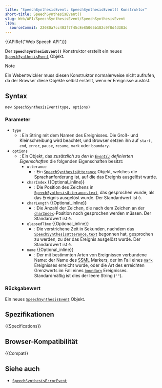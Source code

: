 ```yaml
---
title: "SpeechSynthesisEvent: SpeechSynthesisEvent() Konstruktor"
short-title: SpeechSynthesisEvent()
slug: Web/API/SpeechSynthesisEvent/SpeechSynthesisEvent
l10n:
  sourceCommit: 22080a7cc403f7f45c8e85065b182c9f0d4d383c
---
```


{{APIRef("Web Speech API")}}

Der **`SpeechSynthesisEvent()`** Konstruktor erstellt ein neues [`SpeechSynthesisEvent`](/de/docs/Web/API/SpeechSynthesisEvent) Objekt.

> [!NOTE]
> Ein Webentwickler muss diesen Konstruktor normalerweise nicht aufrufen, da der Browser diese Objekte selbst erstellt, wenn er Ereignisse auslöst.

## Syntax

```js-nolint
new SpeechSynthesisEvent(type, options)
```

### Parameter

- `type`
  - : Ein String mit dem Namen des Ereignisses.
    Die Groß- und Kleinschreibung wird beachtet, und Browser setzen ihn auf `start`, `end`, `error`, `pause`, `resume`, `mark` oder `boundary`.
- `options`
  - : Ein Objekt, das _zusätzlich zu den in [`Event()`](/de/docs/Web/API/Event/Event) definierten Eigenschaften_ die folgenden Eigenschaften besitzt:
    - `utterance`
      - : Ein [`SpeechSynthesisUtterance`](/de/docs/Web/API/SpeechSynthesisUtterance) Objekt, welches die Sprachanforderung ist, auf die das Ereignis ausgelöst wurde.
    - `charIndex` {{Optional_inline}}
      - : Die Position des Zeichens in [`SpeechSynthesisUtterance.text`](/de/docs/Web/API/SpeechSynthesisUtterance/text), das gesprochen wurde, als das Ereignis ausgelöst wurde. Der Standardwert ist `0`.
    - `charLength` {{Optional_inline}}
      - : Die Anzahl der Zeichen, die nach dem Zeichen an der [`charIndex`](/de/docs/Web/API/SpeechSynthesisEvent/charIndex)-Position noch gesprochen werden müssen. Der Standardwert ist `0`.
    - `elapsedTime` {{Optional_inline}}
      - : Die verstrichene Zeit in Sekunden, nachdem das [`SpeechSynthesisUtterance.text`](/de/docs/Web/API/SpeechSynthesisUtterance/text) begonnen hat, gesprochen zu werden, zu der das Ereignis ausgelöst wurde. Der Standardwert ist `0`.
    - `name` {{Optional_inline}}
      - : Der mit bestimmten Arten von Ereignissen verbundene Name: der Name des [SSML](https://www.w3.org/TR/speech-synthesis/#S3.3.2) Markers, der im Fall eines [`mark`](/de/docs/Web/API/SpeechSynthesisUtterance/mark_event) Ereignisses erreicht wurde, oder die Art des erreichten Grenzwerts im Fall eines [`boundary`](/de/docs/Web/API/SpeechSynthesisUtterance/boundary_event) Ereignisses. Standardmäßig ist dies der leere String (`""`).

### Rückgabewert

Ein neues [`SpeechSynthesisEvent`](/de/docs/Web/API/SpeechSynthesisEvent) Objekt.

## Spezifikationen

{{Specifications}}

## Browser-Kompatibilität

{{Compat}}

## Siehe auch

- [`SpeechSynthesisErrorEvent`](/de/docs/Web/API/SpeechSynthesisErrorEvent)
